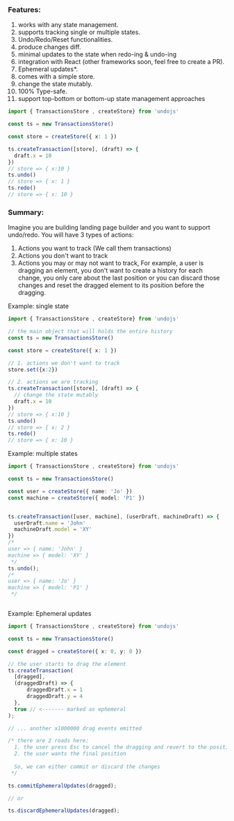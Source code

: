 

### Features:
1. works with any state management.
2. supports tracking single or multiple states.
3. Undo/Redo/Reset functionalities.
4. produce changes diff.
5. minimal updates to the state when redo-ing & undo-ing
6. integration with React (other frameworks soon, feel free to create a PR).
7. Ephemeral updates*. 
8. comes with a simple store.
9. change the state mutably.
10. 100% Type-safe.
11. support top-bottom or bottom-up state management approaches


```ts
import { TransactionsStore , createStore} from 'undojs'

const ts = new TransactionsStore()

const store = createStore({ x: 1 })

ts.createTransaction([store], (draft) => {
  draft.x = 10
})
// store => { x:10 }
ts.undo()
// store => { x: 1 }
ts.redo()
// store => { x: 10 }

```

### Summary:
Imagine you are building landing page builder and you want to support undo/redo. You will have 3 types
of actions:
1. Actions you want to track (We call them transactions)
2. Actions you don't want to track 
3. Actions you may or may not want to track, For example, a user is dragging an element, you don't want to create a history for each change, you only care about the last position or you can discard those changes and reset the dragged element to its position before the dragging. 

Example: single state
```ts
import { TransactionsStore , createStore} from 'undojs'

// the main object that will holds the entire history
const ts = new TransactionsStore()

const store = createStore({ x: 1 })

// 1. actions we don't want to track
store.set({x:2})

// 2. actions we are tracking
ts.createTransaction([store], (draft) => {
  // change the state mutably
  draft.x = 10
})
// store => { x:10 }
ts.undo()
// store => { x: 2 }
ts.redo()
// store => { x: 10 }
```

Example: multiple states
```ts
import { TransactionsStore , createStore} from 'undojs'

const ts = new TransactionsStore()

const user = createStore({ name: 'Jo' })
const machine = createStore({ model: 'P1' })


ts.createTransaction([user, machine], (userDraft, machineDraft) => {
  userDraft.name = 'John'
  machineDraft.model = 'XY'
})
/*
user => { name: 'John' }
machine => { model: 'XY' }
 */
ts.undo();
/*
user => { name: 'Jo' }
machine => { model: 'P1' }
 */



```

Example: Ephemeral updates
```ts
import { TransactionsStore , createStore} from 'undojs'

const ts = new TransactionsStore()

const dragged = createStore({ x: 0, y: 0 })

// the user starts to drag the element
ts.createTransaction(
  [dragged],
  (draggedDraft) => {
      draggedDraft.x = 1
      draggedDraft.y = 4
  },
  true // <------- marked as ephemeral
);

// ... another x1000000 drag events emitted 

/* there are 2 roads here:
  1. the user press Esc to cancel the dragging and revert to the position before the drag started
  2. the user wants the final position
  
  So, we can either commit or discard the changes
 */

ts.commitEphemeralUpdates(dragged);

// or 

ts.discardEphemeralUpdates(dragged);


```